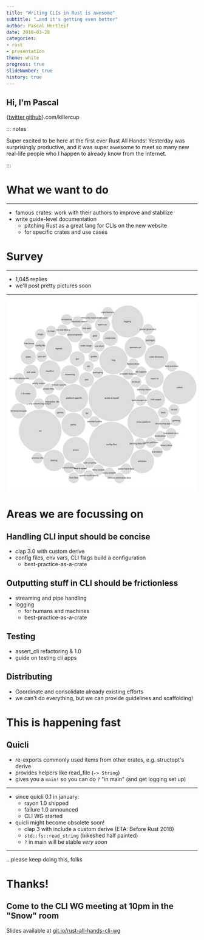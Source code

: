 ```yaml
---
title: "Writing CLIs in Rust is awesome"
subtitle: "…and it's getting even better"
author: Pascal Hertleif
date: 2018-03-28
categories:
- rust
- presentation
theme: white
progress: true
slideNumber: true
history: true
---
```

## Hi, I'm Pascal

{[twitter],[github]}.com/killercup

[twitter]: https://twitter.com/killercup
[github]: https://github.com/killercup

::: notes

Super excited to be here at the first ever Rust All Hands!
Yesterday was surprisingly productive,
and it was super awesome to meet so many new real-life people
who I happen to already know from the Internet.

:::

# What we want to do

- - -

- famous crates: work with their authors to improve and stabilize
- write guide-level documentation
	- pitching Rust as a great lang for CLIs on the new website
	- for specific crates and use cases

# Survey

- - -

- 1,045 replies
- we'll post pretty pictures soon

- - -

![](./assets/gaps.svg)

# Areas we are focussing on

## Handling CLI input should be concise

- clap 3.0 with custom derive
- config files, env vars, CLI flags build a configuration
	- best-practice-as-a-crate

## Outputting stuff in CLI should be frictionless

- streaming and pipe handling
- logging
	- for humans and machines
	- best-practice-as-a-crate

## Testing

- assert_cli refactoring & 1.0
- guide on testing cli apps

## Distributing

- Coordinate and consolidate already existing efforts
- we can't do everything, but we can provide guidelines and scaffolding!

# This is happening fast

## Quicli

- re-exports commonly used items from other crates, e.g. structopt's derive
- provides helpers like read_file (`-> String`)
- gives you a `main!` so you can do `?` "in main" (and get logging set up)

- - -

- since quicli 0.1 in january:
	- rayon 1.0 shipped
	- failure 1.0 announced
	- CLI WG started
- quicli might become obsolete soon!
	- clap 3 with include a custom derive (ETA: Before Rust 2018)
	- `std::fs::read_string` (bikeshed half painted)
	- `?` in main will be stable _very soon_

- - -

…please keep doing this, folks

# Thanks!

## Come to the CLI WG meeting at 10pm in the "Snow" room

Slides available at [git.io/rust-all-hands-cli-wg](https://git.io/rust-all-hands-cli-wg)
